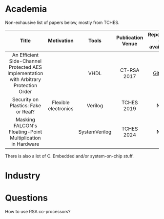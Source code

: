 # Academia

Non-exhausive list of papers below, mostly from TCHES.

| Title | Motivation | Tools | Publication Venue | Repository (if available) |
|:-:|:-:|:-:|:-:|:-:|
|An Efficient Side-Channel Protected AES Implementation with Arbitrary Protection Order|  |VHDL | CT-RSA 2017 | [GitHub](https://github.com/hgrosz/aes-dom) |
|Security on Plastics: Fake or Real?| Flexible electronics | Verilog | TCHES 2019 | N/A |
|Masking FALCON's Floating-Point Multiplication in Hardware| | SystemVerilog | TCHES 2024 | N/A |

There is also a lot of C. Embedded and/or system-on-chip stuff.

# Industry

# Questions

How to use RSA co-processors?

